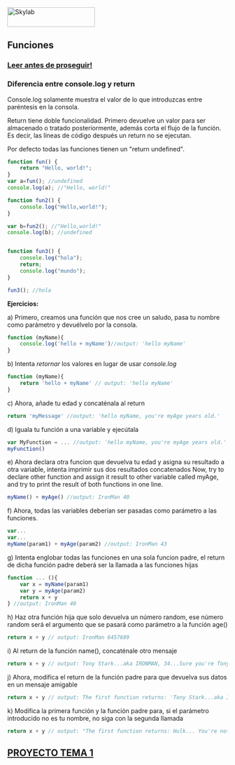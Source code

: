 <img src="http://www.skylabcoders.com/images/403/default.png" alt="Skylab" style="width:200px;height:45px;">

## Funciones

### [Leer antes de proseguir!](https://developer.mozilla.org/en-US/docs/Web/js/Guide/Functions)

### Diferencia entre console.log y return
Console.log solamente muestra el valor de lo que introduzcas entre paréntesis en la consola.

Return tiene doble funcionalidad. Primero devuelve un valor para ser almacenado o tratado posteriormente, además corta el flujo de la función. Es decir, las líneas de código después un return no se ejecutan.

Por defecto todas las funciones tienen un "return undefined".

```js
function fun() {
    return "Hello, world!";
}
var a=fun(); //undefined
console.log(a); //"Hello, world!"

function fun2() {
    console.log("Hello,world!");
}

var b=fun2(); //"Hello,world!"
console.log(b); //undefined


function fun3() {
    console.log("hola");
    return;
    console.log("mundo");
}

fun3(); //hola
```

**Ejercicios:**

a) Primero, creamos una función que nos cree un saludo, pasa tu nombre como parámetro y devuélvelo por la consola.
```js
function (myName){
    console.log('hello + myName')//output: 'hello myName'
}
```

b) Intenta *retornar* los valores en lugar de usar *console.log*
```js
function (myName){
    return 'hello + myName' // output: 'hello myName'
}
```

c) Ahora, añade tu edad y concaténala al return
```js
return 'myMessage' //output: 'hello myName, you're myAge years old.'
```

d) Iguala tu función a una variable y ejecútala
```js
var MyFunction = ... //output: 'hello myName, you're myAge years old.'
myFunction()
```

e) Ahora declara otra funcion que devuelva tu edad y asigna su resultado a otra variable, intenta imprimir sus dos resultados concatenados 
Now, try to declare other function and assign it result to other variable called myAge, and try to print the result of both functions in one line.
```js
myName() + myAge() //output: IronMan 40
```

f) Ahora, todas las variables deberían ser pasadas como parámetro a las funciones.
```js
var...
var...
myName(param1) + myAge(param2) //output: IronMan 43

```

g) Intenta englobar todas las funciones en una sola funcion padre, el return de dicha función padre deberá ser la llamada a las funciones hijas
```js
function ... (){
    var x = myName(param1)
    var y = myAge(param2)
    return x + y
} //output: IronMan 40
```


h) Haz otra función hija que solo devuelva un número random, ese número random será el argumento que se pasará como parámetro a la función age()
```js
return x + y // output: IronMan 6457689
```

i) Al return de la función name(), concaténale otro mensaje
```js
return x + y // output: Tony Stark...aka IRONMAN, 34...Sure you're Tony Stark? 
```

j) Ahora, modifica el return de la función padre para que devuelva sus datos en un mensaje amigable
```js
return x + y // output: The first function returns: 'Tony Stark...aka IRONMAN', The second function returns: '34...Sure you're Tony Stark?' 
```

k) Modifica la primera función y la función padre para, si el parámetro introducido no es tu nombre, no siga con la segunda llamada
```js
return x + y // output: "The first function returns: Hulk... You're not IRONMAN!"
```


## [PROYECTO TEMA 1](projects/project1.md)